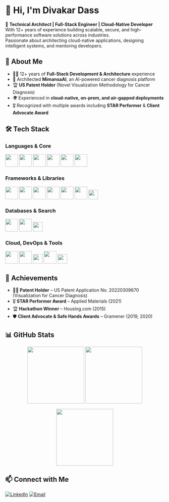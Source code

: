 # 👋 Hi, I'm Divakar Dass  

🚀 **Technical Architect | Full-Stack Engineer | Cloud-Native Developer**  
With 12+ years of experience building scalable, secure, and high-performance software solutions across industries.  
Passionate about architecting cloud-native applications, designing intelligent systems, and mentoring developers.  


## 🌟 About Me  
- 🧑‍💻 12+ years of **Full-Stack Development & Architecture** experience  
- 🧪 Architected **MimansaAI**, an AI-powered cancer diagnosis platform  
- 🏆 **US Patent Holder** (Novel Visualization Methodology for Cancer Diagnosis)  
- 🌍 Experienced in **cloud-native, on-prem, and air-gapped deployments**  
- 🎖️ Recognized with multiple awards including **STAR Performer** & **Client Advocate Award**  


## 🛠️ Tech Stack  

### Languages & Core <p align="center">
  <img src="https://cdn.jsdelivr.net/gh/devicons/devicon/icons/python/python-original.svg" width="40px"/>
  <img src="https://cdn.jsdelivr.net/gh/devicons/devicon/icons/java/java-original.svg" width="40px"/>
  <img src="https://cdn.jsdelivr.net/gh/devicons/devicon/icons/javascript/javascript-original.svg" width="40px"/>
  <img src="https://cdn.jsdelivr.net/gh/devicons/devicon/icons/mysql/mysql-original.svg" width="40px"/>
  <img src="https://cdn.jsdelivr.net/gh/devicons/devicon/icons/html5/html5-original.svg" width="40px"/>
  <img src="https://cdn.jsdelivr.net/gh/devicons/devicon/icons/css3/css3-original.svg" width="40px"/>
</p>

### Frameworks & Libraries  <p align="center">
  <img src="https://cdn.jsdelivr.net/gh/devicons/devicon/icons/react/react-original.svg" width="40px"/>
  <img src="https://cdn.jsdelivr.net/gh/devicons/devicon/icons/redux/redux-original.svg" width="40px"/>
  <img src="https://cdn.jsdelivr.net/gh/devicons/devicon/icons/angularjs/angularjs-original.svg" width="40px"/>
  <img src="https://cdn.jsdelivr.net/gh/devicons/devicon/icons/nodejs/nodejs-original.svg" width="40px"/>
  <img src="https://cdn.jsdelivr.net/gh/devicons/devicon/icons/d3js/d3js-original.svg" width="40px"/>
  <img src="https://cdn.jsdelivr.net/gh/devicons/devicon/icons/flask/flask-original.svg" width="40px"/>
  <img src="https://img.shields.io/badge/FastAPI-009688?style=for-the-badge&logo=fastapi&logoColor=white" height="30px"/>
</p>

### Databases & Search  <p align="center">
  <img src="https://cdn.jsdelivr.net/gh/devicons/devicon/icons/postgresql/postgresql-original.svg" width="40px"/>
  <img src="https://cdn.jsdelivr.net/gh/devicons/devicon/icons/elasticsearch/elasticsearch-original.svg" width="40px"/>
  <img src="https://img.shields.io/badge/Neo4j-018bff?style=for-the-badge&logo=neo4j&logoColor=white" height="30px"/>
</p>

### Cloud, DevOps & Tools  <p align="center">
  <img src="https://cdn.jsdelivr.net/gh/devicons/devicon/icons/azure/azure-original.svg" width="40px"/>
  <img src="https://cdn.jsdelivr.net/gh/devicons/devicon/icons/docker/docker-original.svg" width="40px"/>
  <img src="https://img.shields.io/badge/OpenShift-EE0000?style=for-the-badge&logo=redhatopenshift&logoColor=white" height="30px"/>
  <img src="https://cdn.jsdelivr.net/gh/devicons/devicon/icons/jenkins/jenkins-original.svg" width="40px"/>
  <img src="https://img.shields.io/badge/RabbitMQ-FF6600?style=for-the-badge&logo=rabbitmq&logoColor=white" height="30px"/>
</p>


## 🏅 Achievements  
- 🧑‍🔬 **Patent Holder** – US Patent Application No. 20220309670 (Visualization for Cancer Diagnosis)  
- 🎖️ **STAR Performer Award** – Applied Materials (2021)  
- 🏆 **Hackathon Winner** – Housing.com (2015)  
- 🛡️ **Client Advocate & Safe Hands Awards** – Gramener (2019, 2020)  


## 📊 GitHub Stats  

<p align="center">
  <img src="https://github-readme-stats.vercel.app/api?username=divakardass&show_icons=true&theme=tokyonight" height="180px"/>
  <img src="https://github-readme-stats.vercel.app/api/top-langs/?username=divakardass&layout=compact&theme=tokyonight" height="180px"/>
</p>

<p align="center">
  <img src="https://streak-stats.demolab.com?user=divakardass&theme=tokyonight&hide_border=true" height="180px"/>
</p>


## 📫 Connect with Me  
[![LinkedIn](https://img.shields.io/badge/LinkedIn-0A66C2?style=for-the-badge&logo=linkedin&logoColor=white)](https://linkedin.com/in/divakardass)  [![Email](https://img.shields.io/badge/Email-divakardass%40yahoo.com-red?style=for-the-badge&logo=gmail&logoColor=white)](mailto:divakardass@yahoo.com)  
